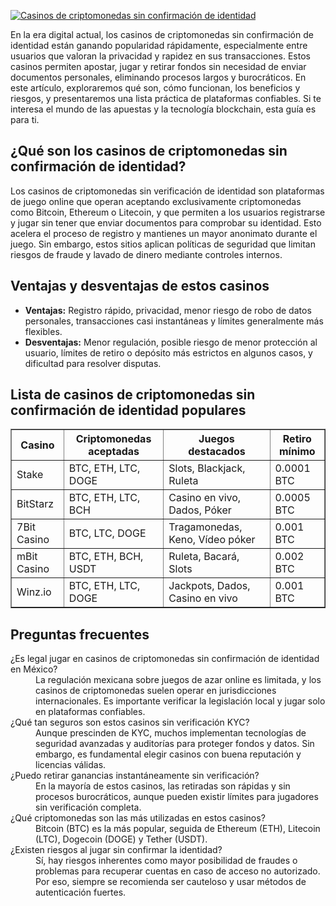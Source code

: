 [![Casinos de criptomonedas sin confirmación de identidad](https://123-caf.pages.dev/gitsignup.png)](https://vrmoo.ru/Bt82HjjY)

<p>En la era digital actual, los casinos de criptomonedas sin confirmación de identidad están ganando popularidad rápidamente, especialmente entre usuarios que valoran la privacidad y rapidez en sus transacciones. Estos casinos permiten apostar, jugar y retirar fondos sin necesidad de enviar documentos personales, eliminando procesos largos y burocráticos. En este artículo, exploraremos qué son, cómo funcionan, los beneficios y riesgos, y presentaremos una lista práctica de plataformas confiables. Si te interesa el mundo de las apuestas y la tecnología blockchain, esta guía es para ti.</p>  <h2>¿Qué son los casinos de criptomonedas sin confirmación de identidad?</h2> <p>Los casinos de criptomonedas sin verificación de identidad son plataformas de juego online que operan aceptando exclusivamente criptomonedas como Bitcoin, Ethereum o Litecoin, y que permiten a los usuarios registrarse y jugar sin tener que enviar documentos para comprobar su identidad. Esto acelera el proceso de registro y mantienes un mayor anonimato durante el juego. Sin embargo, estos sitios aplican políticas de seguridad que limitan riesgos de fraude y lavado de dinero mediante controles internos.</p>  <h2>Ventajas y desventajas de estos casinos</h2> <ul>   <li><strong>Ventajas:</strong> Registro rápido, privacidad, menor riesgo de robo de datos personales, transacciones casi instantáneas y límites generalmente más flexibles.</li>   <li><strong>Desventajas:</strong> Menor regulación, posible riesgo de menor protección al usuario, límites de retiro o depósito más estrictos en algunos casos, y dificultad para resolver disputas.</li> </ul>  <h2>Lista de casinos de criptomonedas sin confirmación de identidad populares</h2> <table border="1" cellspacing="0" cellpadding="5">   <thead>     <tr>       <th>Casino</th>       <th>Criptomonedas aceptadas</th>       <th>Juegos destacados</th>       <th>Retiro mínimo</th>     </tr>   </thead>   <tbody>     <tr>       <td>Stake</td>       <td>BTC, ETH, LTC, DOGE</td>       <td>Slots, Blackjack, Ruleta</td>       <td>0.0001 BTC</td>     </tr>     <tr>       <td>BitStarz</td>       <td>BTC, ETH, LTC, BCH</td>       <td>Casino en vivo, Dados, Póker</td>       <td>0.0005 BTC</td>     </tr>     <tr>       <td>7Bit Casino</td>       <td>BTC, LTC, DOGE</td>       <td>Tragamonedas, Keno, Vídeo póker</td>       <td>0.001 BTC</td>     </tr>     <tr>       <td>mBit Casino</td>       <td>BTC, ETH, BCH, USDT</td>       <td>Ruleta, Bacará, Slots</td>       <td>0.002 BTC</td>     </tr>     <tr>       <td>Winz.io</td>       <td>BTC, ETH, LTC, DOGE</td>       <td>Jackpots, Dados, Casino en vivo</td>       <td>0.001 BTC</td>     </tr>   </tbody> </table>  <h2>Preguntas frecuentes</h2> <dl>   <dt>¿Es legal jugar en casinos de criptomonedas sin confirmación de identidad en México?</dt>   <dd>La regulación mexicana sobre juegos de azar online es limitada, y los casinos de criptomonedas suelen operar en jurisdicciones internacionales. Es importante verificar la legislación local y jugar solo en plataformas confiables.</dd>      <dt>¿Qué tan seguros son estos casinos sin verificación KYC?</dt>   <dd>Aunque prescinden de KYC, muchos implementan tecnologías de seguridad avanzadas y auditorías para proteger fondos y datos. Sin embargo, es fundamental elegir casinos con buena reputación y licencias válidas.</dd>      <dt>¿Puedo retirar ganancias instantáneamente sin verificación?</dt>   <dd>En la mayoría de estos casinos, las retiradas son rápidas y sin procesos burocráticos, aunque pueden existir límites para jugadores sin verificación completa.</dd>      <dt>¿Qué criptomonedas son las más utilizadas en estos casinos?</dt>   <dd>Bitcoin (BTC) es la más popular, seguida de Ethereum (ETH), Litecoin (LTC), Dogecoin (DOGE) y Tether (USDT).</dd>      <dt>¿Existen riesgos al jugar sin confirmar la identidad?</dt>   <dd>Sí, hay riesgos inherentes como mayor posibilidad de fraudes o problemas para recuperar cuentas en caso de acceso no autorizado. Por eso, siempre se recomienda ser cauteloso y usar métodos de autenticación fuertes.</dd> </dl>